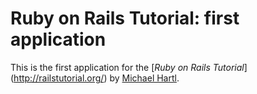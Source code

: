 # Ruby on Rails Tutorial:  first application

This is the first application for the [*Ruby on Rails Tutorial*] (http://railstutorial.org/) by [Michael Hartl](http://michaelhartl.com/).
